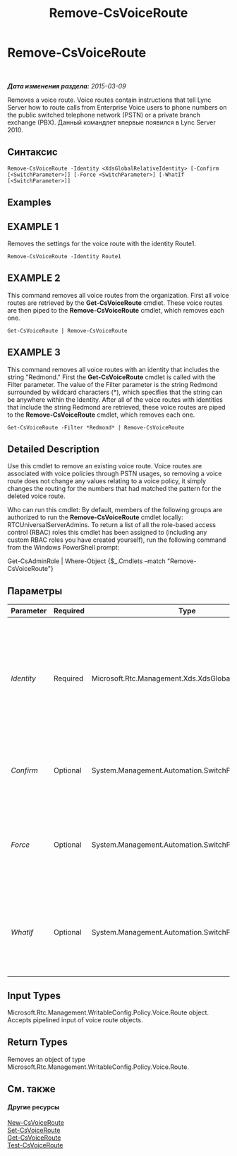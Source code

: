 ﻿---
title: Remove-CsVoiceRoute
TOCTitle: Remove-CsVoiceRoute
ms:assetid: 6687e538-e8f6-4bf0-b393-2c7b4a3f2f06
ms:mtpsurl: https://technet.microsoft.com/ru-ru/library/Gg398468(v=OCS.15)
ms:contentKeyID: 49310031
ms.date: 05/19/2016
mtps_version: v=OCS.15
ms.translationtype: HT
---

# Remove-CsVoiceRoute

 

_**Дата изменения раздела:** 2015-03-09_

Removes a voice route. Voice routes contain instructions that tell Lync Server how to route calls from Enterprise Voice users to phone numbers on the public switched telephone network (PSTN) or a private branch exchange (PBX). Данный командлет впервые появился в Lync Server 2010.

## Синтаксис

    Remove-CsVoiceRoute -Identity <XdsGlobalRelativeIdentity> [-Confirm [<SwitchParameter>]] [-Force <SwitchParameter>] [-WhatIf [<SwitchParameter>]]

## Examples

## EXAMPLE 1

Removes the settings for the voice route with the identity Route1.

    Remove-CsVoiceRoute -Identity Route1

## EXAMPLE 2

This command removes all voice routes from the organization. First all voice routes are retrieved by the **Get-CsVoiceRoute** cmdlet. These voice routes are then piped to the **Remove-CsVoiceRoute** cmdlet, which removes each one.

    Get-CsVoiceRoute | Remove-CsVoiceRoute

## EXAMPLE 3

This command removes all voice routes with an identity that includes the string "Redmond." First the **Get-CsVoiceRoute** cmdlet is called with the Filter parameter. The value of the Filter parameter is the string Redmond surrounded by wildcard characters (\*), which specifies that the string can be anywhere within the Identity. After all of the voice routes with identities that include the string Redmond are retrieved, these voice routes are piped to the **Remove-CsVoiceRoute** cmdlet, which removes each one.

    Get-CsVoiceRoute -Filter *Redmond* | Remove-CsVoiceRoute

## Detailed Description

Use this cmdlet to remove an existing voice route. Voice routes are associated with voice policies through PSTN usages, so removing a voice route does not change any values relating to a voice policy, it simply changes the routing for the numbers that had matched the pattern for the deleted voice route.

Who can run this cmdlet: By default, members of the following groups are authorized to run the **Remove-CsVoiceRoute** cmdlet locally: RTCUniversalServerAdmins. To return a list of all the role-based access control (RBAC) roles this cmdlet has been assigned to (including any custom RBAC roles you have created yourself), run the following command from the Windows PowerShell prompt:

Get-CsAdminRole | Where-Object {$\_.Cmdlets –match "Remove-CsVoiceRoute"}

## Параметры


<table>
<colgroup>
<col style="width: 25%" />
<col style="width: 25%" />
<col style="width: 25%" />
<col style="width: 25%" />
</colgroup>
<thead>
<tr class="header">
<th>Parameter</th>
<th>Required</th>
<th>Type</th>
<th>Description</th>
</tr>
</thead>
<tbody>
<tr class="odd">
<td><p><em>Identity</em></p></td>
<td><p>Required</p></td>
<td><p>Microsoft.Rtc.Management.Xds.XdsGlobalRelativeIdentity</p></td>
<td><p>A string that uniquely identifies the voice route you want to delete. (If the route name contains a space, such as Test Route, you must enclose the full string in double quotes.)</p>
<p></p></td>
</tr>
<tr class="even">
<td><p><em>Confirm</em></p></td>
<td><p>Optional</p></td>
<td><p>System.Management.Automation.SwitchParameter</p></td>
<td><p>Запрашивает подтверждение перед выполнением команды.</p></td>
</tr>
<tr class="odd">
<td><p><em>Force</em></p></td>
<td><p>Optional</p></td>
<td><p>System.Management.Automation.SwitchParameter</p></td>
<td><p>Suppresses any confirmation prompts that would otherwise be displayed before making changes.</p></td>
</tr>
<tr class="even">
<td><p><em>WhatIf</em></p></td>
<td><p>Optional</p></td>
<td><p>System.Management.Automation.SwitchParameter</p></td>
<td><p>Описывает, что произойдет при выполнении команды без реального выполнения команды.</p></td>
</tr>
</tbody>
</table>


## Input Types

Microsoft.Rtc.Management.WritableConfig.Policy.Voice.Route object. Accepts pipelined input of voice route objects.

## Return Types

Removes an object of type Microsoft.Rtc.Management.WritableConfig.Policy.Voice.Route.

## См. также

#### Другие ресурсы

[New-CsVoiceRoute](new-csvoiceroute.md)  
[Set-CsVoiceRoute](set-csvoiceroute.md)  
[Get-CsVoiceRoute](get-csvoiceroute.md)  
[Test-CsVoiceRoute](test-csvoiceroute.md)


